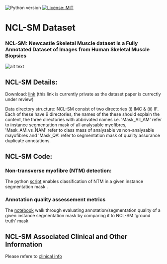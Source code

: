![Python version](https://img.shields.io/badge/python-3.8%20%7C%203.9%20%7C%203.10-blue)
[![License: MIT](https://img.shields.io/badge/License-MIT-yellow.svg)](https://opensource.org/licenses/MIT)


# NCL-SM Dataset
### NCL-SM: Newcastle Skeletal Muscle dataset is a Fully Annotated Dataset of Images from Human Skeletal Muscle Biopsies
![alt text](https://github.com/atifkhanncl/NCL-SM/tree/main/Logos_images/Abstract_Image.png?raw=true)
## NCL-SM Details:

 Download: [link](https://newcastle-my.sharepoint.com/:f:/r/personal/b6071289_newcastle_ac_uk/Documents/NCL_SM?csf=1&web=1&e=wkb6rM)  (this link is currently private as the dataset paper is currectly under review)

 Data directory structure: NCL-SM consist of two directories (i) IMC & (ii) IF. Each of these have 9 directories, the names of the these should explain the content, the three directories with abbrivated names i.e. 'Mask_All_AM' refer to instance segmentation mask of all analysable myofibres, 'Mask_AM_vs_NAM' refer to class mass of analysable vs non-analysable mayofibres and 'Mask_QA' refer to segmentation mask of quality assurance duplicate annotations. 

## NCL-SM Code:

### Non-transverse myofibre (NTM) detection:
The python [script](https://github.com/atifkhanncl/NCL-SM/blob/main/non_transverse_myofibre_detection.py) enables classification of  NTM in a given instance segmentation mask .

### Annotation quality assessement metrics
The [notebook](https://github.com/atifkhanncl/NCL-SM/blob/main/annotation_quality_evaluation_metrics.ipynb) walk through evaluating annotation/segmentation quality of a given instance segmentation mask by comparing it to NCL-SM 'ground truth' mask

## NCL-SM Associated Clinical and Other Information 

Please refere to [clinical info](https://github.com/atifkhanncl/NCL-SM/blob/main/clinical_info.md)

